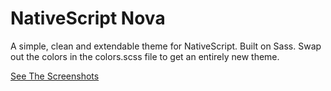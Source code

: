 # NativeScript Nova

A simple, clean and extendable theme for NativeScript. Built on Sass. Swap out the colors in the colors.scss file to get an entirely new theme.

[See The Screenshots](https://goo.gl/photos/y3RNGLTHsv6GrjEp7)
